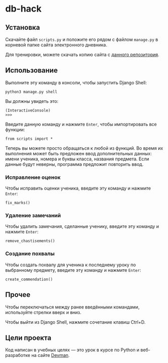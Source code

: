 # db-hack

## Установка

Скачайте файл `scripts.py` и положите его рядом с файлом `manage.py` в корневой папке сайта электронного дневника.

Для тренировки, можете скачать копию сайта с [данного репозитория](https://github.com/devmanorg/e-diary).

## Использование

Выполните эту команду в консоли, чтобы запустить Django Shell:
```
python3 manage.py shell
```

Вы должны увидеть это:
```
(InteractiveConsole)
>>> 
```

Введите данную команду и нажмите `Enter`, чтобы импортировать все функции:
```
from scripts import *
```

Теперь вы можете просто обращаться к любой из функций.
Во время их выполнения может быть предложен ввод дополнительных данных: имени ученика, номера и буквы класса, названия предмета.
Если данные будут неверны, программа предложит повторить ввод.

### Исправление оценок

Чтобы исправить оценки ученика, введите эту команду и нажмите `Enter`:

```
fix_marks()
```

### Удаление замечаний

Чтобы удалить замечания, сделанные ученику, введите эту команду и нажмите `Enter`:

```
remove_chastisements()
```


### Создание похвалы

Чтобы создать похвалу для ученика к последнему уроку по выбранному предмету, введите эту команду и нажмите `Enter`:

```
create_commendation()
```

## Прочее

Чтобы переключаться между ранее введёнными командами, используйте стрелки вверх и вниз.

Чтобы выйти из Django Shell, нажмите сочетание клавиш Ctrl+D.

## Цели проекта

Код написан в учебных целях — это урок в курсе по Python и веб-разработке на сайте [Devman](https://dvmn.org).
